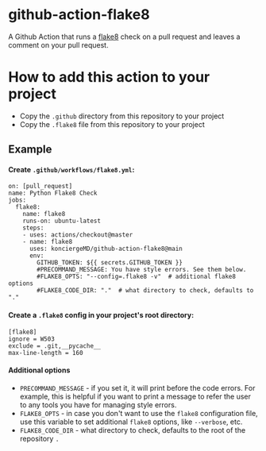 # github-action-flake8
A Github Action that runs a [flake8](https://flake8.pycqa.org/en/latest/index.html) check on a pull request and leaves a comment on your pull request.

# How to add this action to your project
* Copy the `.github` directory from this repository to your project
* Copy the `.flake8` file from this repository to your project

## Example

#### Create `.github/workflows/flake8.yml`:
```
on: [pull_request]
name: Python Flake8 Check
jobs:
  flake8:
    name: flake8
    runs-on: ubuntu-latest
    steps:
    - uses: actions/checkout@master
    - name: flake8
      uses: konciergeMD/github-action-flake8@main
      env:
        GITHUB_TOKEN: ${{ secrets.GITHUB_TOKEN }}
        #PRECOMMAND_MESSAGE: You have style errors. See them below.
        #FLAKE8_OPTS: "--config=.flake8 -v"  # additional flake8 options
        #FLAKE8_CODE_DIR: "."  # what directory to check, defaults to "."
```

#### Create a `.flake8` config in your project's root directory:
```
[flake8]
ignore = W503
exclude = .git,__pycache__
max-line-length = 160
```

#### Additional options
* `PRECOMMAND_MESSAGE` - if you set it, it will print before
the code errors. For example, this is helpful if you want to print a message to refer the user
to any tools you have for managing style errors.
* `FLAKE8_OPTS` - in case you don't want to use the `flake8` configuration file, use this variable to set additional `flake8` options, like `--verbose`, etc.
* `FLAKE8_CODE_DIR` - what directory to check, defaults to the root of the repository `.`


